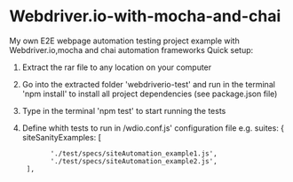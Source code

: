 # Webdriver.io-with-mocha-and-chai
My own E2E webpage automation testing project example with Webdriver.io,mocha and chai automation frameworks
Quick setup:
1) Extract the rar file to any location on your computer
2) Go into the extracted folder 'webdriverio-test' and run in the terminal 'npm install' to install all project dependencies (see  package.json file)
3) Type in the terminal 'npm test' to start running the tests
4) Define whith tests to run in /wdio.conf.js' configuration file e.g.
suites: {
        siteSanityExamples: [
            
              './test/specs/siteAutomation_example1.js',
              './test/specs/siteAutomation_example2.js',
        ],
        
